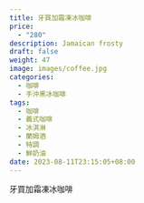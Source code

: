 ```yaml
---
title: 牙買加霜凍冰咖啡
price:
  - "280"
description: Jamaican frosty
draft: false
weight: 47
image: images/coffee.jpg
categories:
  - 咖啡
  - 手沖黑冰咖啡
tags:
  - 咖啡
  - 義式咖啡
  - 冰淇淋
  - 蘭姆酒
  - 特調
  - 鮮奶油
date: 2023-08-11T23:15:05+08:00
---
```

 牙買加霜凍冰咖啡
